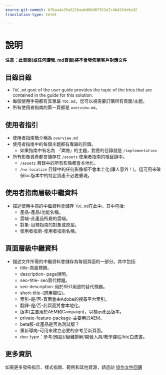```yaml
---
source-git-commit: b76aa4a35a5216aabd60d07352a7c4bd2b3e6e32
translation-type: tm+mt

---
```

# 說明

**注意：此頁面(或任何讀我. md頁面)將不會發佈至客戶對應文件**

## 目錄目錄

+ `TOC.md` goot of the user guide provides the topic of the tries that are contained in the guide for this solution.
+ 每個使用手冊都有其專屬 `TOC.md`，您可以視需要訂購所有頁面/主題。
+ 所有使用者指南的第一頁都是 `overview.md`。

## 使用者指引

+ 使用者指南簡介稱為 `overview.md`
+ 使用者指南中的每個主題都有專屬的目錄。
   + 如果指南中有名為 *「實施」*&#x200B;的主題，對應的目錄就是 `/implementation`
+ 所有影像資產都會儲存在 `/assets` 使用者指南的根目錄中。
   + `/assets` 目錄中的所有影像都會本地化。
   + `/no-localize` 目錄中的任何影像都不會本土化(讓人意外！)。這可用來確保loc版本中的特定資產不必要重現。

## 使用者指南層級中繼資料

+ 描述使用手冊的中繼資料會儲存 `TOC.md`在此中。其中包括:
   + 產品-產品/功能名稱。
   + 雲端-此產品所屬的雲端。
   + 對象-目標指南的對象或原型。
   + 使用者指南-使用者指南名稱。

## 頁面層級中繼資料

+ 描述文件所需的中繼資料會儲存為每個頁面的一部分。其中包括:
   + title-頁面標題。
   + description- page說明。
   + seo-title- seo替代標題。
   + seo-description-用於SEO用途的替代標題。
   + short-title-(選用欄位)。
   + 索引-是/否-頁面會由Adobe的搜尋平台索引。
   + 翻譯-是/否-此頁面將會本地化。
   + 版本(主要用於AEM和Campaign)，以標示產品版本。
   + private-feature-package-主要用於AEM。
   + beta版-此產品是否為測試版？
   + 重新導向-可用來建立必要的參考至新頁面。
   + doc-type：參考(預設)/疑難排解/開發人員/教學課程/kb/白皮書。

## 更多資訊

如需更多發佈指示、樣式指南、範例和其他資源，請造訪 [協作文件回購](https://git.corp.adobe.com/AdobeDocs/collaborative-doc-instructions)
